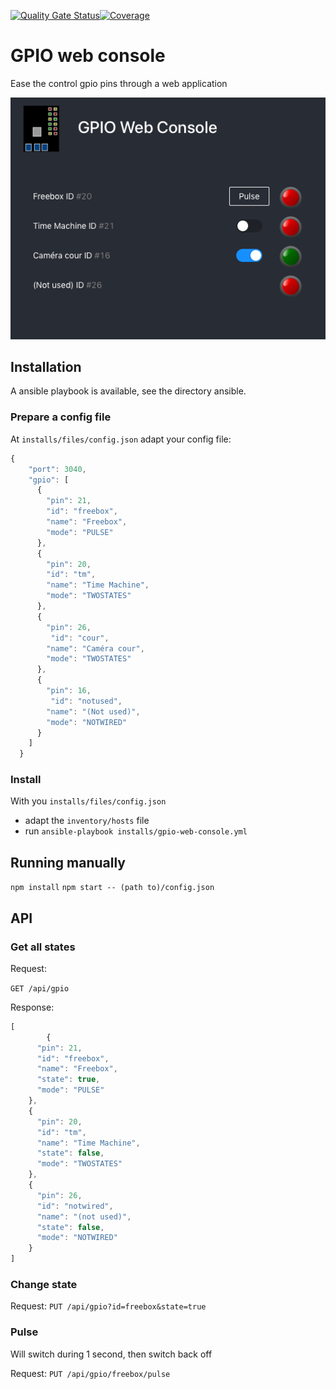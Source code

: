 [![Quality Gate Status](https://sonarcloud.io/api/project_badges/measure?project=hirle_gpio-web-console&metric=alert_status)](https://sonarcloud.io/dashboard?id=hirle_gpio-web-console)[![Coverage](https://sonarcloud.io/api/project_badges/measure?project=hirle_gpio-web-console&metric=coverage)](https://sonarcloud.io/dashboard?id=hirle_gpio-web-console)


# GPIO web console

Ease the control gpio pins through a web application

![Screenshot](demo/screenshot.png)

## Installation

A ansible playbook is available, see the directory ansible.

### Prepare a config file

At `installs/files/config.json` adapt your config file:
```javascript
{
    "port": 3040,
    "gpio": [
      {
        "pin": 21,
        "id": "freebox",
        "name": "Freebox",
        "mode": "PULSE"
      },
      {
        "pin": 20,
        "id": "tm",
        "name": "Time Machine",
        "mode": "TWOSTATES"
      },
      {
        "pin": 26,
         "id": "cour",
        "name": "Caméra cour",
        "mode": "TWOSTATES"
      },
      {
        "pin": 16,
         "id": "notused",
        "name": "(Not used)",
        "mode": "NOTWIRED"
      }
    ]
  }
```

### Install

With you `installs/files/config.json` 
- adapt the `inventory/hosts` file
- run `ansible-playbook installs/gpio-web-console.yml`

## Running manually

`npm install`
`npm start -- (path to)/config.json`

## API

### Get all states

Request:

`GET /api/gpio`

Response:
```javascript
[
		{
      "pin": 21,
      "id": "freebox",
      "name": "Freebox",
      "state": true,
      "mode": "PULSE"
  	},
    {
      "pin": 20,
      "id": "tm",
      "name": "Time Machine",
      "state": false,
      "mode": "TWOSTATES"
    },
  	{
      "pin": 26,
      "id": "notwired",
      "name": "(not used)",
      "state": false,
      "mode": "NOTWIRED"
  	}
]
```


### Change state

Request:
`PUT /api/gpio?id=freebox&state=true`


### Pulse

Will switch during 1 second, then switch back off

Request:
`PUT /api/gpio/freebox/pulse`
